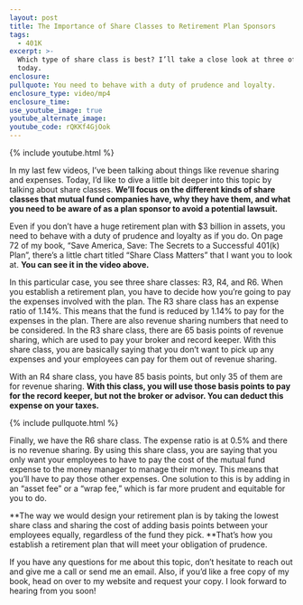 ```yaml
---
layout: post
title: The Importance of Share Classes to Retirement Plan Sponsors
tags:
  - 401K
excerpt: >-
  Which type of share class is best? I’ll take a close look at three of them
  today.
enclosure:
pullquote: You need to behave with a duty of prudence and loyalty.
enclosure_type: video/mp4
enclosure_time:
use_youtube_image: true
youtube_alternate_image:
youtube_code: rQKKf4GjOok
---
```



{% include youtube.html %}

In my last few videos, I’ve been talking about things like revenue sharing and expenses. Today, I’d like to dive a little bit deeper into this topic by talking about share classes.&nbsp;**We’ll focus on the different kinds of share classes that mutual fund companies have, why they have them, and what you need to be aware of as a plan sponsor to avoid a potential lawsuit.**

Even if you don’t have a huge retirement plan with $3 billion in assets, you need to behave with a duty of prudence and loyalty as if you do. On page 72 of my book, “Save America, Save: The Secrets to a Successful 401(k) Plan”, there’s a little chart titled “Share Class Matters” that I want you to look at.&nbsp;**You can see it in the video above.**

In this particular case, you see three share classes: R3, R4, and R6. When you establish a retirement plan, you have to decide how you’re going to pay the expenses involved with the plan. The R3 share class has an expense ratio of 1.14%. This means that the fund is reduced by 1.14% to pay for the expenses in the plan. There are also revenue sharing numbers that need to be considered. In the R3 share class, there are 65 basis points of revenue sharing, which are used to pay your broker and record keeper. With this share class, you are basically saying that you don’t want to pick up any expenses and your employees can pay for them out of revenue sharing.

With an R4 share class, you have 85 basis points, but only 35 of them are for revenue sharing.&nbsp;**With this class, you will use those basis points to pay for the record keeper, but not the broker or advisor. You can deduct this expense on your taxes.**

{% include pullquote.html %}

Finally, we have the R6 share class. The expense ratio is at 0.5% and there is no revenue sharing. By using this share class, you are saying that you only want your employees to have to pay the cost of the mutual fund expense to the money manager to manage their money. This means that you’ll have to pay those other expenses. One solution to this is by adding in an “asset fee” or a “wrap fee,” which is far more prudent and equitable for you to do.

**The way we would design your retirement plan is by taking the lowest share class and sharing the cost of adding basis points between your employees equally, regardless of the fund they pick.&nbsp;**That’s how you establish a retirement plan that will meet your obligation of prudence.

If you have any questions for me about this topic, don’t hesitate to reach out and give me a call or send me an email. Also, if you’d like a free copy of my book, head on over to my website and request your copy. I look forward to hearing from you soon!

&nbsp;